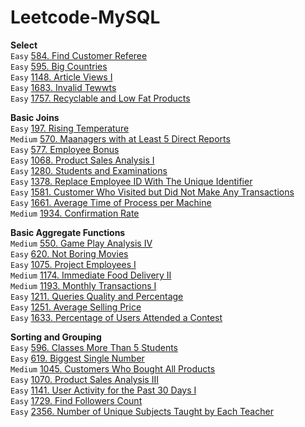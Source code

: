 # Leetcode-MySQL
**Select**  
`Easy` [584. Find Customer Referee](https://github.com/Adalyne/Leetcode-MySQL/blob/ba7a862fe6bbb24f496ca43c4fccead6652d012a/Select/584.%20Find%20Customer%20Referee.md)  
`Easy` [595. Big Countries](https://github.com/Adalyne/Leetcode-MySQL/blob/1cb30f216f932d79a876b1d95eaac2de8731457e/Select/595.%20Big%20Countries.md)  
`Easy` [1148. Article Views I](https://github.com/Adalyne/Leetcode-MySQL/blob/f912859a56ba11b8e31a9b53a18a2fe3bb6fd8e9/Select/1148.%20Article%20Views%20I.md)  
`Easy` [1683. Invalid Tewwts](https://github.com/Adalyne/Leetcode-MySQL/blob/f2c7bc1a5a29d9f146c4fecb27233bfa9a4522d1/Select/1683.%20Invalid%20Tweets.md)  
`Easy` [1757. Recyclable and Low Fat Products](https://github.com/Adalyne/Leetcode-MySQL/blob/31a9b1cafc294e21cfb9b9d4d8dea6b85ce33348/Select/1757.%20Recyclable%20and%20Low%20Fat%20Products.md)  

**Basic Joins**  
`Easy` [197. Rising Temperature](https://github.com/Adalyne/Leetcode-MySQL/blob/b1857e08fbea5b95c3ea385677c4094240099d6b/Basic%20Joins/197.%20Rising%20Temperature.md)  
`Medium` [570. Maanagers with at Least 5 Direct Reports](https://github.com/Adalyne/Leetcode-MySQL/blob/6a3a01fb2979d2ea7049791507197a2a0b5a506d/Basic%20Joins/570.%20Managers%20with%20at%20Least%205%20Direct%20Reports.md)  
`Easy` [577. Employee Bonus](https://github.com/Adalyne/Leetcode-MySQL/blob/280cae53c41dde7fa7dae4fcde01f210967ae30e/Basic%20Joins/577.%20Employee%20Bonus.md)  
`Easy` [1068. Product Sales Analysis I](https://github.com/Adalyne/Leetcode-MySQL/blob/151acea491411ed2edbe30c5e56a8e9fcc64e835/Basic%20Joins/1068.%20Product%20Sales%20Analysis%20I.md)  
`Easy` [1280. Students and Examinations](https://github.com/Adalyne/Leetcode-MySQL/blob/691e1fd95845fac81730dfe190a46846b95f2f0f/Basic%20Joins/1280.%20Students%20and%20Examinations.md)  
`Easy` [1378. Replace Employee ID With The Unique Identifier](https://github.com/Adalyne/Leetcode-MySQL/blob/007c69c7561c49f104c4a3c3045fd9c8e98e8d5a/Basic%20Joins/1378.%20Replace%20Employee%20ID%20With%20The%20Unique%20Identifier.md)  
`Easy` [1581. Customer Who Visited but Did Not Make Any Transactions](https://github.com/Adalyne/Leetcode-MySQL/blob/3d145055b38b05427fe555e4f3347bec824605fa/Basic%20Joins/1581.%20Customer%20Who%20Visited%20but%20Did%20Not%20Make%20Any%20Transactions.md)  
`Easy` [1661. Average Time of Process per Machine](https://github.com/Adalyne/Leetcode-MySQL/blob/09d9faa7ed4078f79df2d8ad3785aa848afb4015/Basic%20Joins/1661.%20Average%20Time%20of%20Process%20per%20Machine.md)  
`Medium` [1934. Confirmation Rate](https://github.com/Adalyne/Leetcode-MySQL/blob/adcb132540cf736adb5c3fadb27e47e4d4bb1256/Basic%20Joins/1934.%20Confirmation%20Rate.md)  

**Basic Aggregate Functions**  
`Medium` [550. Game Play Analysis IV](https://github.com/Adalyne/Leetcode-MySQL/blob/4c62b6baa3058b80937df5b28fba14f7ce4e1a14/Basic%20Aggregate%20Functions/550.%20Game%20Play%20Analysis%20IV.md)  
`Easy` [620. Not Boring Movies](https://github.com/Adalyne/Leetcode-MySQL/blob/096eae200e4d438dfec8172daad8c427deaa1d5e/Basic%20Aggregate%20Functions/620.%20Not%20Boring%20Movies.md)  
`Easy` [1075. Project Employees I](https://github.com/Adalyne/Leetcode-MySQL/blob/cc53048a66f9210d68f829ad726d51e8e2f852ab/Basic%20Aggregate%20Functions/1075.%20Project%20Employees%20I.md)  
`Medium` [1174. Immediate Food Delivery II](https://github.com/Adalyne/Leetcode-MySQL/blob/ea08a16a95a703ac61f4ecae63310f1f79f1fde1/Basic%20Aggregate%20Functions/1174.%20Immediate%20Food%20Delivery%20II.md)  
`Medium` [1193. Monthly Transactions I](https://github.com/Adalyne/Leetcode-MySQL/blob/01d7c40ccd4859d782b4a6690e1da1240c68ab21/Basic%20Aggregate%20Functions/1193.%20Monthly%20Transactions%20I.md)  
`Easy` [1211. Queries Quality and Percentage](https://github.com/Adalyne/Leetcode-MySQL/blob/971f8de49e6bd9003bb0c2e8285c5c1371f315b1/Basic%20Aggregate%20Functions/1211.%20Queries%20Quality%20and%20Percentage.md)  
`Easy` [1251. Average Selling Price](https://github.com/Adalyne/Leetcode-MySQL/blob/4821984593646a4a6f54688c5e89329748cadc45/Basic%20Aggregate%20Functions/1251.%20Average%20Selling%20Price.md)  
`Easy` [1633. Percentage of Users Attended a Contest](https://github.com/Adalyne/Leetcode-MySQL/blob/66e60826c3e5e2bb2e641263bbe34725f68abc3c/Basic%20Aggregate%20Functions/1633.%20Percentage%20of%20Users%20Attended%20a%20Contest.md)  

**Sorting and Grouping**  
`Easy` [596. Classes More Than 5 Students](https://github.com/Adalyne/Leetcode-MySQL/blob/3b52e355c190e72e23e70bdee38418a81cc20b62/Sorting%20and%20Grouping/596.%20Classes%20More%20Than%205%20Students.md)  
`Easy` [619. Biggest Single Number](https://github.com/Adalyne/Leetcode-MySQL/blob/d1bc31d7f92825e508ae2245fc2014ff9ae0518e/Sorting%20and%20Grouping/619.%20Biggest%20Single%20Number.md)  
`Medium` [1045. Customers Who Bought All Products](https://github.com/Adalyne/Leetcode-MySQL/blob/66d0e42437a0cdde2407c932b61d5e6545ba8ce2/Sorting%20and%20Grouping/1045.%20Customers%20Who%20Bought%20All%20Products.md)  
`Easy` [1070. Product Sales Analysis III](https://github.com/Adalyne/Leetcode-MySQL/blob/e652cc2da759d527f0496afad0ba111317b6a6f4/Sorting%20and%20Grouping/1070.%20Product%20Sales%20Analysis%20III.md)  
`Easy` [1141. User Activity for the Past 30 Days I](https://github.com/Adalyne/Leetcode-MySQL/blob/294146fc6c3e8985fbe3bd9157a2e83e162885c6/Sorting%20and%20Grouping/1141.%20User%20Activity%20for%20the%20Past%2030%20Days%20I.md)  
`Easy` [1729. Find Followers Count](https://github.com/Adalyne/Leetcode-MySQL/blob/ea97575b6713a079d5256d7fa2b8a813c4cfbc81/Sorting%20and%20Grouping/1729.%20Find%20Followers%20Count.md)  
`Easy` [2356. Number of Unique Subjects Taught by Each Teacher](https://github.com/Adalyne/Leetcode-MySQL/blob/f55a409595c7a359e4002cdd17fa4ad5e33fece0/Sorting%20and%20Grouping/2356.%20Number%20of%20Unique%20Subjects%20Taught%20by%20Each%20Teacher.md)  
